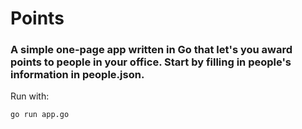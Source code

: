 # Points

### A simple one-page app written in Go that let's you award points to people in your office. Start by filling in people's information in people.json.

Run with:

```bash
go run app.go
```
